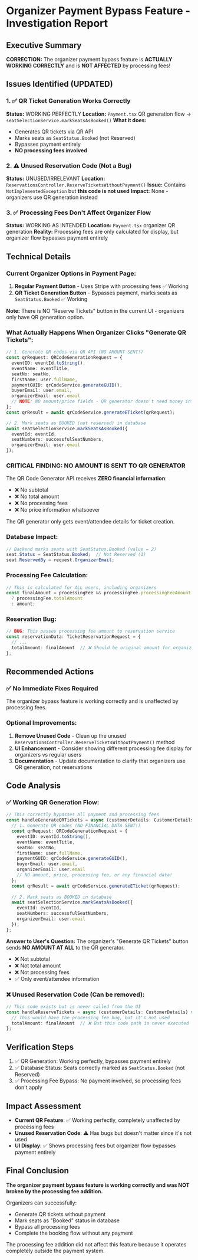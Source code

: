 # Organizer Payment Bypass Feature - Investigation Report

## Executive Summary
**CORRECTION:** The organizer payment bypass feature is **ACTUALLY WORKING CORRECTLY** and is **NOT AFFECTED** by processing fees!

## Issues Identified (UPDATED)

### 1. ✅ QR Ticket Generation Works Correctly
**Status:** WORKING PERFECTLY
**Location:** `Payment.tsx` QR generation flow → `seatSelectionService.markSeatsAsBooked()`
**What it does:** 
- Generates QR tickets via QR API
- Marks seats as `SeatStatus.Booked` (not Reserved)
- Bypasses payment entirely
- **NO processing fees involved**

### 2. ⚠️ Unused Reservation Code (Not a Bug)
**Status:** UNUSED/IRRELEVANT
**Location:** `ReservationsController.ReserveTicketsWithoutPayment()` 
**Issue:** Contains `NotImplementedException` but **this code is not used**
**Impact:** None - organizers use QR generation instead

### 3. ✅ Processing Fees Don't Affect Organizer Flow
**Status:** WORKING AS INTENDED
**Location:** `Payment.tsx` organizer QR generation
**Reality:** Processing fees are only calculated for display, but organizer flow bypasses payment entirely

## Technical Details

### Current Organizer Options in Payment Page:
1. **Regular Payment Button** - Uses Stripe with processing fees ✅ Working
2. **QR Ticket Generation Button** - Bypasses payment, marks seats as `SeatStatus.Booked` ✅ Working  

**Note:** There is NO "Reserve Tickets" button in the current UI - organizers only have QR generation option.

### What Actually Happens When Organizer Clicks "Generate QR Tickets":
```typescript
// 1. Generate QR codes via QR API (NO AMOUNT SENT!)
const qrRequest: QRCodeGenerationRequest = {
  eventID: eventId.toString(),
  eventName: eventTitle,
  seatNo: seatNo,
  firstName: user.fullName,
  paymentGUID: qrCodeService.generateGUID(),
  buyerEmail: user.email,
  organizerEmail: user.email
  // NOTE: NO amount/price fields - QR generator doesn't need money info!
};
const qrResult = await qrCodeService.generateETicket(qrRequest);

// 2. Mark seats as BOOKED (not reserved) in database
await seatSelectionService.markSeatsAsBooked({
  eventId: eventId,
  seatNumbers: successfulSeatNumbers,
  organizerEmail: user.email
});
```

### **CRITICAL FINDING: NO AMOUNT IS SENT TO QR GENERATOR**
The QR Code Generator API receives **ZERO financial information**:
- ❌ No subtotal
- ❌ No total amount  
- ❌ No processing fees
- ❌ No price information whatsoever

The QR generator only gets event/attendee details for ticket creation.

### Database Impact:
```csharp
// Backend marks seats with SeatStatus.Booked (value = 2)
seat.Status = SeatStatus.Booked;  // Not Reserved (1)
seat.ReservedBy = request.OrganizerEmail;
```

### Processing Fee Calculation:
```typescript
// This is calculated for ALL users, including organizers
const finalAmount = processingFee && processingFee.processingFeeAmount > 0 
  ? processingFee.totalAmount 
  : amount;
```

### Reservation Bug:
```typescript
// BUG: This passes processing fee amount to reservation service
const reservationData: TicketReservationRequest = {
  // ...
  totalAmount: finalAmount  // ❌ Should be original amount for organizers
};
```

## Recommended Actions

### ✅ No Immediate Fixes Required
The organizer bypass feature is working correctly and is unaffected by processing fees.

### Optional Improvements:
1. **Remove Unused Code** - Clean up the unused `ReservationsController.ReserveTicketsWithoutPayment()` method
2. **UI Enhancement** - Consider showing different processing fee display for organizers vs regular users  
3. **Documentation** - Update documentation to clarify that organizers use QR generation, not reservations

## Code Analysis

### ✅ Working QR Generation Flow:
```typescript
// This correctly bypasses all payment and processing fees
const handleGenerateQRTickets = async (customerDetails: CustomerDetails) => {
  // 1. Generate QR codes (NO FINANCIAL DATA SENT!)
  const qrRequest: QRCodeGenerationRequest = {
    eventID: eventId.toString(),
    eventName: eventTitle,
    seatNo: seatNo,
    firstName: user.fullName,
    paymentGUID: qrCodeService.generateGUID(),
    buyerEmail: user.email,
    organizerEmail: user.email
    // NO amount, price, processing fee, or any financial data!
  };
  const qrResult = await qrCodeService.generateETicket(qrRequest);
  
  // 2. Mark seats as BOOKED in database
  await seatSelectionService.markSeatsAsBooked({
    eventId: eventId,
    seatNumbers: successfulSeatNumbers,
    organizerEmail: user.email
  });
};
```

**Answer to User's Question:**
The organizer's "Generate QR Tickets" button sends **NO AMOUNT AT ALL** to the QR generator. 
- ❌ Not subtotal
- ❌ Not total amount
- ❌ Not processing fees
- ✅ Only event/attendee information

### ❌ Unused Reservation Code (Can be removed):
```typescript
// This code exists but is never called from the UI
const handleReserveTickets = async (customerDetails: CustomerDetails) => {
  // This would have the processing fee bug, but it's not used
  totalAmount: finalAmount  // ❌ But this code path is never executed
};
```

## Verification Steps
1. ✅ QR Generation: Working perfectly, bypasses payment entirely
2. ✅ Database Status: Seats correctly marked as `SeatStatus.Booked` (not Reserved)
3. ✅ Processing Fee Bypass: No payment involved, so processing fees don't apply

## Impact Assessment
- **Current QR Feature**: ✅ Working perfectly, completely unaffected by processing fees
- **Unused Reservation Code**: ⚠️ Has bugs but doesn't matter since it's not used
- **UI Display**: ✅ Shows processing fees but organizer flow bypasses payment entirely

## Final Conclusion
**The organizer payment bypass feature is working correctly and was NOT broken by the processing fee addition.**

Organizers can successfully:
- Generate QR tickets without payment
- Mark seats as "Booked" status in database  
- Bypass all processing fees
- Complete the booking flow without any payment

The processing fee addition did not affect this feature because it operates completely outside the payment system.
